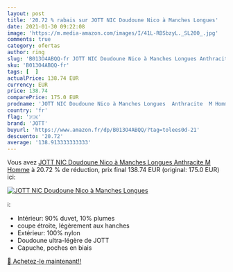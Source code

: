 ```yaml
---
layout: post
title: '20.72 % rabais sur JOTT NIC Doudoune Nico à Manches Longues'
date: 2021-01-30 09:22:08
image: 'https://m.media-amazon.com/images/I/41L-RBSbzyL._SL200_.jpg'
comments: true
category: ofertas
author: ring
slug: 'B013O4ABQQ-fr JOTT NIC Doudoune Nico à Manches Longues Anthracite M Homme'
sku: 'B013O4ABQQ-fr'
tags: [  ]
actualPrice: 138.74 EUR
currency: EUR
price: 138.74
comparePrice: 175.0 EUR
prodname: 'JOTT NIC Doudoune Nico à Manches Longues  Anthracite  M Homme'
country: 'fr'
flag: '🇫🇷'
brand: 'JOTT'
buyurl: 'https://www.amazon.fr/dp/B013O4ABQQ/?tag=tolees0d-21'
descuento: '20.72'
average: '138.913333333333'
---
```


Vous avez [JOTT NIC Doudoune Nico à Manches Longues  Anthracite  M Homme](https://www.amazon.fr/dp/B013O4ABQQ/?tag=tolees0d-21)  à  20.72 % de réduction, prix final  138.74 EUR (original: 175.0 EUR) ici:

[![JOTT NIC Doudoune Nico à Manches Longues](https://m.media-amazon.com/images/I/41L-RBSbzyL._SL200_.jpg)](https://www.amazon.fr/dp/B013O4ABQQ/?tag=tolees0d-21)

ℹ️:

- Intérieur: 90% duvet, 10% plumes
- coupe étroite, légèrement aux hanches
- Extérieur: 100% nylon
- Doudoune ultra-légère de JOTT
- Capuche, poches en biais

[🛒 Achetez-le maintenant!!](https://www.amazon.fr/dp/B013O4ABQQ/?tag=tolees0d-21)
